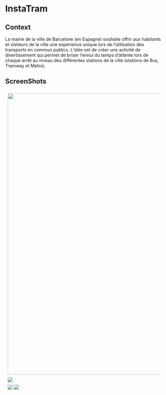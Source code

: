 <h1> InstaTram  </h1>
<h2> Context </h2>

<p>La mairie de la ville de Barcelone (en Espagne) souhaite offrir aux habitants et visiteurs de la 
ville une expérience unique lors de l’utilisation  des transports en commun publics.  L’idée est 
de créer une activité de divertissement qui permet de briser l’ennui du temps d’attente lors de 
chaque arrêt au niveau des différentes stations de la ville  (stations de Bus, Tramway et Metro).</p>

<h2> ScreenShots</h2>
<div class="row" style=" display: flex;flex-wrap: wrap;padding: 0 4px;">
  <div class="column" style="flex: 50%;
  padding: 0 4px">
    <img src="https://user-images.githubusercontent.com/71210522/120118816-d18e0c00-c194-11eb-8f5d-d8e96583cde8.jpg" style=" margin-top: 8px;
  vertical-align: middle" hight="600" width="900">
    <img src="https://user-images.githubusercontent.com/71210522/120118828-e79bcc80-c194-11eb-9c87-b0a7e02ad501.jpg" style=" margin-top: 8px;
  vertical-align: middle">
  </div>
  <div class="column" style="flex: 50%;
  padding: 0 4px;">
    <img src="https://user-images.githubusercontent.com/71210522/120118830-e8346300-c194-11eb-8b77-770a06dd994e.jpg" style=" margin-top: 8px;
  vertical-align: middle">
    <img src="https://user-images.githubusercontent.com/71210522/120118833-e9659000-c194-11eb-9d41-2b01cd1d2004.jpg" style=" margin-top: 8px;
  vertical-align: middle">
  </div>
</div>

